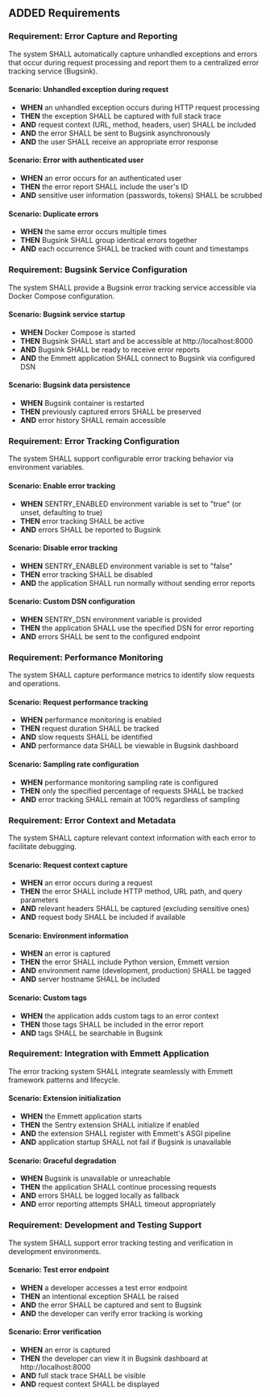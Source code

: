 ## ADDED Requirements

### Requirement: Error Capture and Reporting
The system SHALL automatically capture unhandled exceptions and errors that occur during request processing and report them to a centralized error tracking service (Bugsink).

#### Scenario: Unhandled exception during request
- **WHEN** an unhandled exception occurs during HTTP request processing
- **THEN** the exception SHALL be captured with full stack trace
- **AND** request context (URL, method, headers, user) SHALL be included
- **AND** the error SHALL be sent to Bugsink asynchronously
- **AND** the user SHALL receive an appropriate error response

#### Scenario: Error with authenticated user
- **WHEN** an error occurs for an authenticated user
- **THEN** the error report SHALL include the user's ID
- **AND** sensitive user information (passwords, tokens) SHALL be scrubbed

#### Scenario: Duplicate errors
- **WHEN** the same error occurs multiple times
- **THEN** Bugsink SHALL group identical errors together
- **AND** each occurrence SHALL be tracked with count and timestamps

### Requirement: Bugsink Service Configuration
The system SHALL provide a Bugsink error tracking service accessible via Docker Compose configuration.

#### Scenario: Bugsink service startup
- **WHEN** Docker Compose is started
- **THEN** Bugsink SHALL start and be accessible at http://localhost:8000
- **AND** Bugsink SHALL be ready to receive error reports
- **AND** the Emmett application SHALL connect to Bugsink via configured DSN

#### Scenario: Bugsink data persistence
- **WHEN** Bugsink container is restarted
- **THEN** previously captured errors SHALL be preserved
- **AND** error history SHALL remain accessible

### Requirement: Error Tracking Configuration
The system SHALL support configurable error tracking behavior via environment variables.

#### Scenario: Enable error tracking
- **WHEN** SENTRY_ENABLED environment variable is set to "true" (or unset, defaulting to true)
- **THEN** error tracking SHALL be active
- **AND** errors SHALL be reported to Bugsink

#### Scenario: Disable error tracking
- **WHEN** SENTRY_ENABLED environment variable is set to "false"
- **THEN** error tracking SHALL be disabled
- **AND** the application SHALL run normally without sending error reports

#### Scenario: Custom DSN configuration
- **WHEN** SENTRY_DSN environment variable is provided
- **THEN** the application SHALL use the specified DSN for error reporting
- **AND** errors SHALL be sent to the configured endpoint

### Requirement: Performance Monitoring
The system SHALL capture performance metrics to identify slow requests and operations.

#### Scenario: Request performance tracking
- **WHEN** performance monitoring is enabled
- **THEN** request duration SHALL be tracked
- **AND** slow requests SHALL be identified
- **AND** performance data SHALL be viewable in Bugsink dashboard

#### Scenario: Sampling rate configuration
- **WHEN** performance monitoring sampling rate is configured
- **THEN** only the specified percentage of requests SHALL be tracked
- **AND** error tracking SHALL remain at 100% regardless of sampling

### Requirement: Error Context and Metadata
The system SHALL capture relevant context information with each error to facilitate debugging.

#### Scenario: Request context capture
- **WHEN** an error occurs during a request
- **THEN** the error SHALL include HTTP method, URL path, and query parameters
- **AND** relevant headers SHALL be captured (excluding sensitive ones)
- **AND** request body SHALL be included if available

#### Scenario: Environment information
- **WHEN** an error is captured
- **THEN** the error SHALL include Python version, Emmett version
- **AND** environment name (development, production) SHALL be tagged
- **AND** server hostname SHALL be included

#### Scenario: Custom tags
- **WHEN** the application adds custom tags to an error context
- **THEN** those tags SHALL be included in the error report
- **AND** tags SHALL be searchable in Bugsink

### Requirement: Integration with Emmett Application
The error tracking system SHALL integrate seamlessly with Emmett framework patterns and lifecycle.

#### Scenario: Extension initialization
- **WHEN** the Emmett application starts
- **THEN** the Sentry extension SHALL initialize if enabled
- **AND** the extension SHALL register with Emmett's ASGI pipeline
- **AND** application startup SHALL not fail if Bugsink is unavailable

#### Scenario: Graceful degradation
- **WHEN** Bugsink is unavailable or unreachable
- **THEN** the application SHALL continue processing requests
- **AND** errors SHALL be logged locally as fallback
- **AND** error reporting attempts SHALL timeout appropriately

### Requirement: Development and Testing Support
The system SHALL support error tracking testing and verification in development environments.

#### Scenario: Test error endpoint
- **WHEN** a developer accesses a test error endpoint
- **THEN** an intentional exception SHALL be raised
- **AND** the error SHALL be captured and sent to Bugsink
- **AND** the developer can verify error tracking is working

#### Scenario: Error verification
- **WHEN** an error is captured
- **THEN** the developer can view it in Bugsink dashboard at http://localhost:8000
- **AND** full stack trace SHALL be visible
- **AND** request context SHALL be displayed

